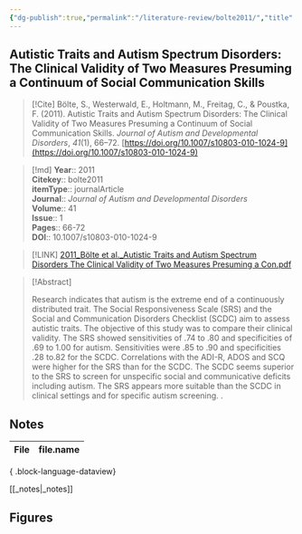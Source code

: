```yaml
---
{"dg-publish":true,"permalink":"/literature-review/bolte2011/","title":"Autistic Traits and Autism Spectrum Disorders The Clinical Validity of Two Measures Presuming a Continuum of Social Communication Skills","tags":["Psychometrics","Assessment","Diagnostics","PDD","Screening;","Questionnaire"]}
---
```



## Autistic Traits and Autism Spectrum Disorders: The Clinical Validity of Two Measures Presuming a Continuum of Social Communication Skills

> [!Cite]
> Bölte, S., Westerwald, E., Holtmann, M., Freitag, C., & Poustka, F. (2011). Autistic Traits and Autism Spectrum Disorders: The Clinical Validity of Two Measures Presuming a Continuum of Social Communication Skills. _Journal of Autism and Developmental Disorders_, _41_(1), 66–72. [https://doi.org/10.1007/s10803-010-1024-9](https://doi.org/10.1007/s10803-010-1024-9)


>[!md]
> **Year**:: 2011   
> **Citekey**:: bolte2011  
> **itemType**:: journalArticle  
> **Journal**:: *Journal of Autism and Developmental Disorders*  
> **Volume**:: 41  
> **Issue**:: 1   
> **Pages**:: 66-72  
> **DOI**:: 10.1007/s10803-010-1024-9    

> [!LINK] 
> [2011_Bölte et al._Autistic Traits and Autism Spectrum Disorders The Clinical Validity of Two Measures Presuming a Con.pdf](zotero://select/library/items/ZCMTE3HP)

> [!Abstract]
>
> Research indicates that autism is the extreme end of a continuously distributed trait. The Social Responsiveness Scale (SRS) and the Social and Communication Disorders Checklist (SCDC) aim to assess autistic traits. The objective of this study was to compare their clinical validity. The SRS showed sensitivities of .74 to .80 and specificities of .69 to 1.00 for autism. Sensitivities were .85 to .90 and specificities .28 to.82 for the SCDC. Correlations with the ADI-R, ADOS and SCQ were higher for the SRS than for the SCDC. The SCDC seems superior to the SRS to screen for unspecific social and communicative deficits including autism. The SRS appears more suitable than the SCDC in clinical settings and for specific autism screening.
>.
> 


## Notes

| File | file.name |
| ---- | --------- |

{ .block-language-dataview}

[[_notes\|_notes]]

## Figures

